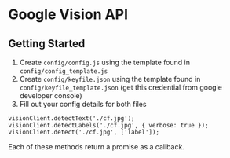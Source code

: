 # Google Vision API

## Getting Started
1. Create `config/config.js` using the template found in `config/config_template.js`
2. Create `config/keyfile.json` using the template found in `config/keyfile_template.json` (get this credential from google developer console)
3. Fill out your config details for both files

```
visionClient.detectText('./cf.jpg');
visionClient.detectLabels('./cf.jpg', { verbose: true });
visionClient.detect('./cf.jpg', ['label']);
```

Each of these methods return a promise as a callback.